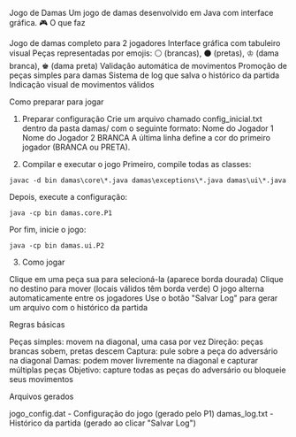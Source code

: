 Jogo de Damas
Um jogo de damas desenvolvido em Java com interface gráfica.
🎮 O que faz

Jogo de damas completo para 2 jogadores
Interface gráfica com tabuleiro visual
Peças representadas por emojis: ⚪ (brancas), ⚫ (pretas), ♔ (dama branca), ♚ (dama preta)
Validação automática de movimentos
Promoção de peças simples para damas
Sistema de log que salva o histórico da partida
Indicação visual de movimentos válidos

Como preparar para jogar
1. Preparar configuração
Crie um arquivo chamado config_inicial.txt dentro da pasta damas/ com o seguinte formato:
Nome do Jogador 1
Nome do Jogador 2
BRANCA
A última linha define a cor do primeiro jogador (BRANCA ou PRETA).

2. Compilar e executar o jogo
Primeiro, compile todas as classes:
```
javac -d bin damas\core\*.java damas\exceptions\*.java damas\ui\*.java
```

Depois, execute a configuração:
```
java -cp bin damas.core.P1
```

Por fim, inicie o jogo:
```
java -cp bin damas.ui.P2
```

3. Como jogar

Clique em uma peça sua para selecioná-la (aparece borda dourada)
Clique no destino para mover (locais válidos têm borda verde)
O jogo alterna automaticamente entre os jogadores
Use o botão "Salvar Log" para gerar um arquivo com o histórico da partida

Regras básicas

Peças simples: movem na diagonal, uma casa por vez
Direção: peças brancas sobem, pretas descem
Captura: pule sobre a peça do adversário na diagonal
Damas: podem mover livremente na diagonal e capturar múltiplas peças
Objetivo: capture todas as peças do adversário ou bloqueie seus movimentos

Arquivos gerados

jogo_config.dat - Configuração do jogo (gerado pelo P1)
damas_log.txt - Histórico da partida (gerado ao clicar "Salvar Log")
